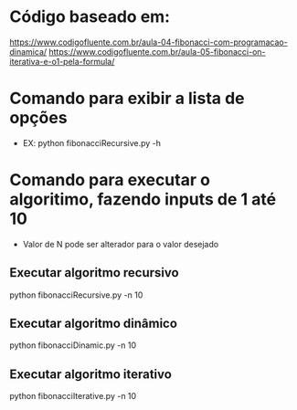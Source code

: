 # Código baseado em: 
https://www.codigofluente.com.br/aula-04-fibonacci-com-programacao-dinamica/
https://www.codigofluente.com.br/aula-05-fibonacci-on-iterativa-e-o1-pela-formula/

# Comando para exibir a lista de opções

- EX: python fibonacciRecursive.py -h

# Comando para executar o algoritimo, fazendo inputs de 1 até 10
-   Valor de N pode ser alterador para o valor desejado

## Executar algoritmo recursivo

python fibonacciRecursive.py -n 10

## Executar algoritmo dinâmico

python fibonacciDinamic.py -n 10

## Executar algoritmo iterativo

python fibonacciIterative.py -n 10
